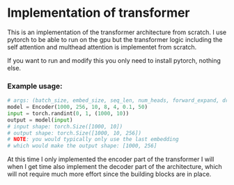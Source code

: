 # Implementation of transformer

This is an implementation of the transformer architecture from scratch.
I use pytorch to be able to run on the gpu but the transformer logic including the
self attention and multhead attention is implementet from scratch.

If you want to run and modify this you only need to install pytorch, nothing else.


### Example usage:
```python
# args: (batch_size, embed_size, seq_len, num_heads, forward_expand, drop_out_prob, max_seq_len)
model = Encoder(1000, 256, 10, 8, 4, 0.1, 50)
input = torch.randint(0, 1, (1000, 10))
output = model(input)
# input shape: torch.Size([1000, 10])
# output shape: torch.Size([1000, 10, 256])
# NOTE: you would typically only use the last embedding
# which would make the output shape: [1000, 256]
```

At this time I only implemented the encoder part of the transformer I will when I get
time also implement the decoder part of the architecture, which will not require much more effort
since the building blocks are in place.


